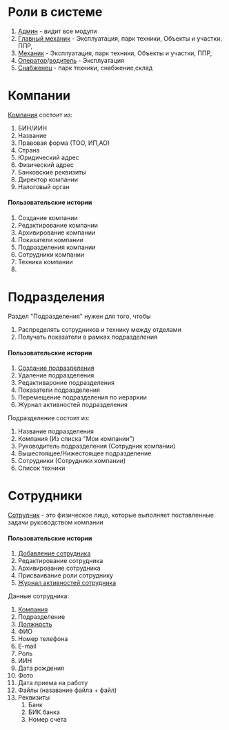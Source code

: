 # Роли в системе
1. [Админ](Админ)  - видит все модули
2. [Главный механик](../Cards/Главный%20механик.md) - Эксплуатация, парк техники, Объекты и участки, ППР, 
3. [Механик](Механик) - Эксплуатация, парк техники, Объекты и участки, ППР, 
4. [Оператор](Оператор)/[водитель](водитель) - Эксплуатация
5. [Снабженец](Снабженец) - парк техники, снабжение,склад


# Компании
[Компания](../../Spaces/Research%20Papers%20(Исследовательские%20работы)/Проекты%20для%20изучения/Бухгалтерия/Компания.md) состоит из:
1. БИН/ИИН
2. Название
3. Правовая форма (ТОО, ИП,АО)
4. Страна
5. Юридический адрес
6. Физический адрес
7. Банковские реквизиты
8. Директор компании 
9. Налоговый орган 

#### Пользовательские истории 
1. Создание компании
2. Редактирование компании
3. Архивирование компании
4. Показатели компании
5. Подразделения компании
6. Сотрудники компании
7. Техника компании
8. 






# Подразделения
Раздел "Подразделения" нужен для того, чтобы 
1. Распределять сотрудников и технику между отделами
3. Получать показатели в рамках подразделения

#### Пользовательские истории
1. [Создание подразделения](Создание%20подразделения)
2. Удаление подразделения
3. Редактивароние подразделения
4. Показатели подразделения
5. Перемещение подразделения по иерархии
6. Журнал активностей подразделения

Подразделение состоит из:
1. Название подразделения
2. Компания (Из списка "Мои компании")
3. Руководитель подразделения (Сотрудник компании)
4. Вышестоящее/Нижестоящее подразделение
5. Сотрудники (Сотрудники компании)
6. Список техники


# Сотрудники
[Сотрудник](Сотрудник) - это физическое лицо, которые выполняет поставленные задачи руководством компании 

#### Пользовательские истории 
1. [Добавление сотрудника](../../Spaces/Research%20Papers%20(Исследовательские%20работы)/Проекты%20для%20изучения/Бухгалтерия/Добавление%20сотрудника.md)
2. Редактирование сотрудника
3. Архивирование сотрудника
4. Присваивание роли сотруднику
5. [Журнал активностей сотрудника](Журнал%20активностей%20сотрудника)



Данные сотрудника:
1. [Компания](../../Spaces/Research%20Papers%20(Исследовательские%20работы)/Проекты%20для%20изучения/Бухгалтерия/Компания.md)
2. Подразделение
3. [Должность](Должность)
4. ФИО
5. Номер телефона
6. E-mail
7. Роль
8. ИИН
9. Дата рождения
10. Фото
11. Дата приема на работу
12. Файлы (назавание файла + файл)
13. Реквизиты
	1. Банк
	2. БИК банка
	3. Номер счета


